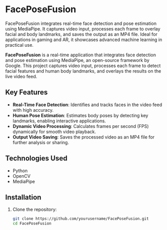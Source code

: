 # FacePoseFusion
FacePoseFusion integrates real-time face detection and pose estimation using MediaPipe. It captures video input, processes each frame to overlay facial and body landmarks, and saves the output as an MP4 file. Ideal for applications in gaming and AR, it showcases advanced machine learning in practical use.


**FacePoseFusion** is a real-time application that integrates face detection and pose estimation using MediaPipe, an open-source framework by Google. This project captures video input, processes each frame to detect facial features and human body landmarks, and overlays the results on the live video feed. 

## Key Features

- **Real-Time Face Detection**: Identifies and tracks faces in the video feed with high accuracy.
- **Human Pose Estimation**: Estimates body poses by detecting key landmarks, enabling interactive applications.
- **Dynamic Video Processing**: Calculates frames per second (FPS) dynamically for smooth video playback.
- **Output Video Saving**: Saves the processed video as an MP4 file for further analysis or sharing.

## Technologies Used

- Python
- OpenCV
- MediaPipe

## Installation

1. Clone the repository:
   ```bash
   git clone https://github.com/yourusername/FacePoseFusion.git
   cd FacePoseFusion
